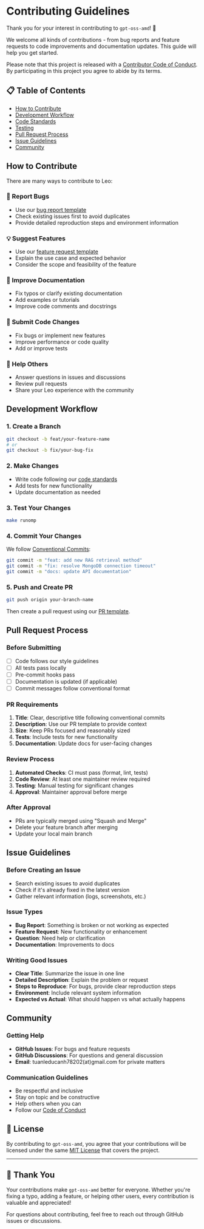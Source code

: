 # Contributing Guidelines

Thank you for your interest in contributing to `gpt-oss-amd`! 🎉

We welcome all kinds of contributions - from bug reports and feature requests to code improvements and documentation updates. This guide will help you get started.

Please note that this project is released with a [Contributor Code of Conduct](CODE_OF_CONDUCT.md). By participating in this project you agree to abide by its terms.

## 📋 Table of Contents

- [How to Contribute](#how-to-contribute)
- [Development Workflow](#development-workflow)
- [Code Standards](#code-standards)
- [Testing](#testing)
- [Pull Request Process](#pull-request-process)
- [Issue Guidelines](#issue-guidelines)
- [Community](#community)

## How to Contribute

There are many ways to contribute to Leo:

### 🐛 Report Bugs

- Use our [bug report template](.github/ISSUE_TEMPLATE/bug_report.yaml)
- Check existing issues first to avoid duplicates
- Provide detailed reproduction steps and environment information

### 💡 Suggest Features

- Use our [feature request template](.github/ISSUE_TEMPLATE/feature_request.yaml)
- Explain the use case and expected behavior
- Consider the scope and feasibility of the feature

### 📝 Improve Documentation

- Fix typos or clarify existing documentation
- Add examples or tutorials
- Improve code comments and docstrings

### 🔧 Submit Code Changes

- Fix bugs or implement new features
- Improve performance or code quality
- Add or improve tests

### 💬 Help Others

- Answer questions in issues and discussions
- Review pull requests
- Share your Leo experience with the community

## Development Workflow

### 1. Create a Branch

```bash
git checkout -b feat/your-feature-name
# or
git checkout -b fix/your-bug-fix
```

### 2. Make Changes

- Write code following our [code standards](#code-standards)
- Add tests for new functionality
- Update documentation as needed

### 3. Test Your Changes

```bash
make runomp
```

### 4. Commit Your Changes

We follow [Conventional Commits](https://www.conventionalcommits.org/):

```bash
git commit -m "feat: add new RAG retrieval method"
git commit -m "fix: resolve MongoDB connection timeout"
git commit -m "docs: update API documentation"
```

### 5. Push and Create PR

```bash
git push origin your-branch-name
```

Then create a pull request using our [PR template](.github/PULL_REQUEST_TEMPLATE.md).

## Pull Request Process

### Before Submitting

- [ ] Code follows our style guidelines
- [ ] All tests pass locally
- [ ] Pre-commit hooks pass
- [ ] Documentation is updated (if applicable)
- [ ] Commit messages follow conventional format

### PR Requirements

1. **Title**: Clear, descriptive title following conventional commits
2. **Description**: Use our PR template to provide context
3. **Size**: Keep PRs focused and reasonably sized
4. **Tests**: Include tests for new functionality
5. **Documentation**: Update docs for user-facing changes

### Review Process

1. **Automated Checks**: CI must pass (format, lint, tests)
2. **Code Review**: At least one maintainer review required
3. **Testing**: Manual testing for significant changes
4. **Approval**: Maintainer approval before merge

### After Approval

- PRs are typically merged using "Squash and Merge"
- Delete your feature branch after merging
- Update your local main branch

## Issue Guidelines

### Before Creating an Issue

- Search existing issues to avoid duplicates
- Check if it's already fixed in the latest version
- Gather relevant information (logs, screenshots, etc.)

### Issue Types

- **Bug Report**: Something is broken or not working as expected
- **Feature Request**: New functionality or enhancement
- **Question**: Need help or clarification
- **Documentation**: Improvements to docs

### Writing Good Issues

- **Clear Title**: Summarize the issue in one line
- **Detailed Description**: Explain the problem or request
- **Steps to Reproduce**: For bugs, provide clear reproduction steps
- **Environment**: Include relevant system information
- **Expected vs Actual**: What should happen vs what actually happens

## Community

### Getting Help

- **GitHub Issues**: For bugs and feature requests
- **GitHub Discussions**: For questions and general discussion
- **Email**: tuanleducanh78202(at)gmail.com for private matters

### Communication Guidelines

- Be respectful and inclusive
- Stay on topic and be constructive
- Help others when you can
- Follow our [Code of Conduct](CODE_OF_CONDUCT.md)

## 📄 License

By contributing to `gpt-oss-amd`, you agree that your contributions will be licensed under the same [MIT License](LICENSE) that covers the project.

---

## 🙏 Thank You

Your contributions make `gpt-oss-amd` better for everyone. Whether you're fixing a typo, adding a feature, or helping other users, every contribution is valuable and appreciated!

For questions about contributing, feel free to reach out through GitHub issues or discussions.

